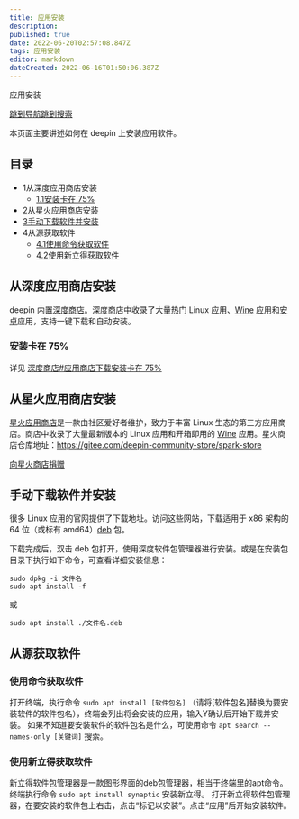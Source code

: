 ```yaml
---
title: 应用安装
description: 
published: true
date: 2022-06-20T02:57:08.847Z
tags: 应用安装
editor: markdown
dateCreated: 2022-06-16T01:50:06.387Z
---
```


应用安装

[跳到导航](http://old.deepin.wiki/index.php?title=应用安装#mw-head)[跳到搜索](http://old.deepin.wiki/index.php?title=应用安装#searchInput)

本页面主要讲述如何在 deepin 上安装应用软件。

## 目录



- 1从深度应用商店安装
  - [1.1安装卡在 75%](http://old.deepin.wiki/index.php?title=应用安装#.E5.AE.89.E8.A3.85.E5.8D.A1.E5.9C.A8_75.25)
- [2从星火应用商店安装](http://old.deepin.wiki/index.php?title=应用安装#.E4.BB.8E.E6.98.9F.E7.81.AB.E5.BA.94.E7.94.A8.E5.95.86.E5.BA.97.E5.AE.89.E8.A3.85)
- [3手动下载软件并安装](http://old.deepin.wiki/index.php?title=应用安装#.E6.89.8B.E5.8A.A8.E4.B8.8B.E8.BD.BD.E8.BD.AF.E4.BB.B6.E5.B9.B6.E5.AE.89.E8.A3.85)
- 4从源获取软件
  - [4.1使用命令获取软件](http://old.deepin.wiki/index.php?title=应用安装#.E4.BD.BF.E7.94.A8.E5.91.BD.E4.BB.A4.E8.8E.B7.E5.8F.96.E8.BD.AF.E4.BB.B6)
  - [4.2使用新立得获取软件](http://old.deepin.wiki/index.php?title=应用安装#.E4.BD.BF.E7.94.A8.E6.96.B0.E7.AB.8B.E5.BE.97.E8.8E.B7.E5.8F.96.E8.BD.AF.E4.BB.B6)

## 从深度应用商店安装

deepin 内置[深度商店](http://old.deepin.wiki/index.php?title=深度商店)。深度商店中收录了大量热门 Linux 应用、[Wine](http://old.deepin.wiki/index.php?title=Wine) 应用和[安卓](http://old.deepin.wiki/index.php?title=安卓)应用，支持一键下载和自动安装。

### 安装卡在 75%

详见 [深度商店#应用商店下载安装卡在 75%](http://old.deepin.wiki/index.php?title=深度商店#.E5.BA.94.E7.94.A8.E5.95.86.E5.BA.97.E4.B8.8B.E8.BD.BD.E5.AE.89.E8.A3.85.E5.8D.A1.E5.9C.A8_75.25)

## 从星火应用商店安装

[星火应用商店](http://old.deepin.wiki/index.php?title=星火应用商店)是一款由社区爱好者维护，致力于丰富 Linux 生态的第三方应用商店。商店中收录了大量最新版本的 Linux 应用和开箱即用的 [Wine](http://old.deepin.wiki/index.php?title=Wine) 应用。星火商店仓库地址：https://gitee.com/deepin-community-store/spark-store

[向星火商店捐赠](https://donate.deepinos.org.cn/donate/)

## 手动下载软件并安装

很多 Linux 应用的官网提供了下载地址。访问这些网站，下载适用于 x86 架构的 64 位（或标有 amd64）[deb](http://old.deepin.wiki/index.php?title=Deb) 包。

下载完成后，双击 deb 包打开，使用深度软件包管理器进行安装。或是在安装包目录下执行如下命令，可查看详细安装信息：

```
sudo dpkg -i 文件名
sudo apt install -f
```

或

```
sudo apt install ./文件名.deb
```

## 从源获取软件

### 使用命令获取软件

打开终端，执行命令 `sudo apt install [软件包名]` （请将[软件包名]替换为要安装软件的软件包名），终端会列出将会安装的应用，输入Y确认后开始下载并安装。 如果不知道要安装软件的软件包名是什么，可使用命令 `apt search --names-only [关键词]` 搜索。

### 使用新立得获取软件

新立得软件包管理器是一款图形界面的deb包管理器，相当于终端里的apt命令。终端执行命令 `sudo apt install synaptic` 安装新立得。 打开新立得软件包管理器，在要安装的软件包上右击，点击“标记以安装”。点击“应用”后开始安装软件。